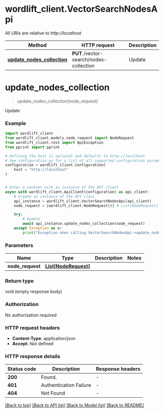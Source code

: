 # wordlift_client.VectorSearchNodesApi

All URIs are relative to *http://localhost*

Method | HTTP request | Description
------------- | ------------- | -------------
[**update_nodes_collection**](VectorSearchNodesApi.md#update_nodes_collection) | **PUT** /vector-search/nodes-collection | Update


# **update_nodes_collection**
> update_nodes_collection(node_request)

Update

### Example


```python
import wordlift_client
from wordlift_client.models.node_request import NodeRequest
from wordlift_client.rest import ApiException
from pprint import pprint

# Defining the host is optional and defaults to http://localhost
# See configuration.py for a list of all supported configuration parameters.
configuration = wordlift_client.Configuration(
    host = "http://localhost"
)


# Enter a context with an instance of the API client
async with wordlift_client.ApiClient(configuration) as api_client:
    # Create an instance of the API class
    api_instance = wordlift_client.VectorSearchNodesApi(api_client)
    node_request = [wordlift_client.NodeRequest()] # List[NodeRequest] | 

    try:
        # Update
        await api_instance.update_nodes_collection(node_request)
    except Exception as e:
        print("Exception when calling VectorSearchNodesApi->update_nodes_collection: %s\n" % e)
```



### Parameters


Name | Type | Description  | Notes
------------- | ------------- | ------------- | -------------
 **node_request** | [**List[NodeRequest]**](NodeRequest.md)|  | 

### Return type

void (empty response body)

### Authorization

No authorization required

### HTTP request headers

 - **Content-Type**: application/json
 - **Accept**: Not defined

### HTTP response details

| Status code | Description | Response headers |
|-------------|-------------|------------------|
**200** | Found. |  -  |
**401** | Authentication Failure |  -  |
**404** | Not Found |  -  |

[[Back to top]](#) [[Back to API list]](../README.md#documentation-for-api-endpoints) [[Back to Model list]](../README.md#documentation-for-models) [[Back to README]](../README.md)

